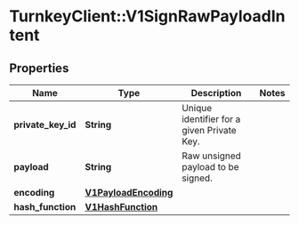 # TurnkeyClient::V1SignRawPayloadIntent

## Properties
Name | Type | Description | Notes
------------ | ------------- | ------------- | -------------
**private_key_id** | **String** | Unique identifier for a given Private Key. | 
**payload** | **String** | Raw unsigned payload to be signed. | 
**encoding** | [**V1PayloadEncoding**](V1PayloadEncoding.md) |  | 
**hash_function** | [**V1HashFunction**](V1HashFunction.md) |  | 

